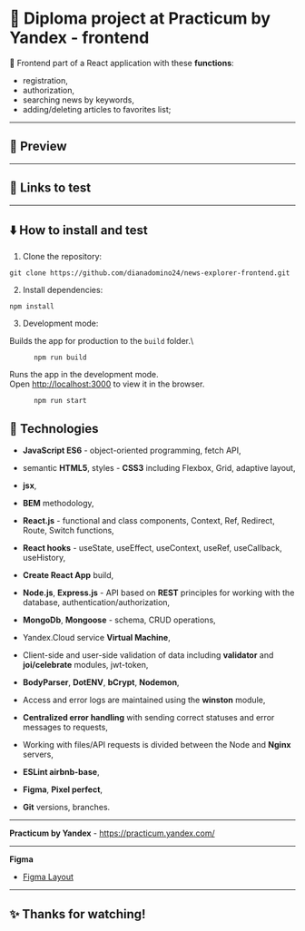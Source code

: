 # :large_blue_diamond: Diploma project at Practicum by Yandex - frontend

:small_blue_diamond: Frontend part of a React application with these **functions**:
* registration,
* authorization,
* searching news by keywords,
* adding/deleting articles to favorites list;
---
## :mag_right: Preview

[comment]: <> (![Preview]&#40;./Example3.png&#41;)
---
## :link: Links to test


---
## :arrow_down: How to install and test

1. Clone the repository:

```
git clone https://github.com/dianadomino24/news-explorer-frontend.git
```

2. Install dependencies:

```
npm install
```

3. Development mode:

Builds the app for production to the `build` folder.\
```
      npm run build
```
Runs the app in the development mode.\
Open [http://localhost:3000](http://localhost:3000) to view it in the browser.
```
      npm run start
```


## :rocket: Technologies

* **JavaScript ES6** - object-oriented programming, fetch API,


* semantic **HTML5**, styles - **CSS3** including Flexbox, Grid, adaptive layout,
* **jsx**,
* **BEM** methodology,


* **React.js** - functional and class components, Context, Ref, Redirect, Route, Switch functions,
* **React hooks** - useState, useEffect, useContext, useRef, useCallback, useHistory,
* **Create React App** build,


* **Node.js**, **Express.js** - API based on **REST** principles for working with the database, authentication/authorization,
* **MongoDb**, **Mongoose** - schema, CRUD operations,
* Yandex.Cloud service **Virtual Machine**,


* Client-side and user-side validation of data including  **validator** and **joi/celebrate** modules, jwt-token,
* **BodyParser**, **DotENV**, **bCrypt**, **Nodemon**,
* Access and error logs are maintained using the **winston** module,
* **Centralized error handling** with sending correct statuses and error messages to requests,
* Working with files/API requests is divided between the Node and **Nginx** servers,


* **ESLint airbnb-base**,
* **Figma**, **Pixel perfect**,


* **Git** versions, branches.

---

**Practicum by Yandex** - https://practicum.yandex.com/

---
**Figma**

- [Figma Layout](<https://www.figma.com/file/Dhl21eRzzbFMBe0DU9SglF/Diploma-WEB-v2.0-(for-students)>)
---

## :sparkles: Thanks for watching!
